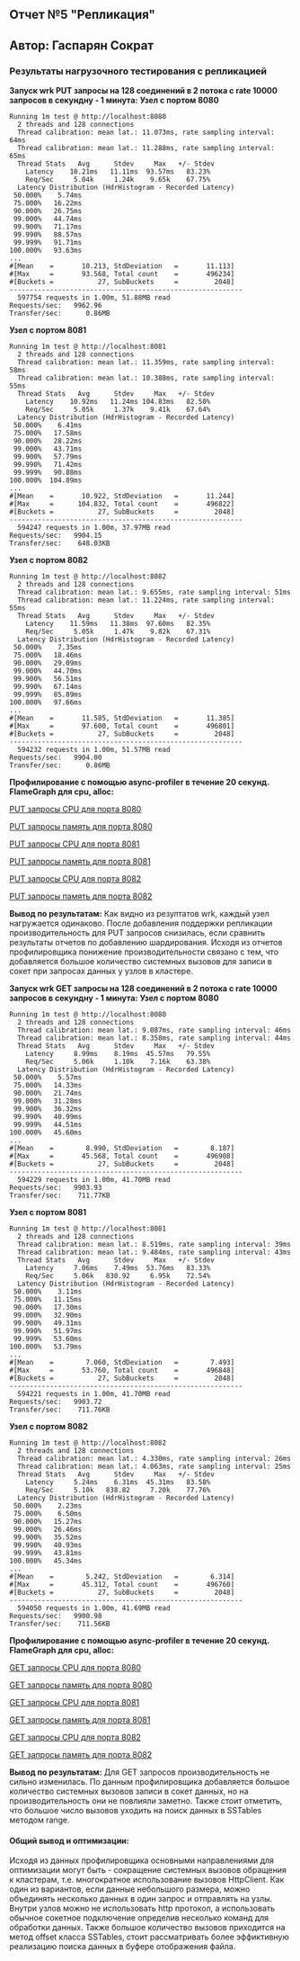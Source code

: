## Отчет №5 "Репликация"
## Автор: Гаспарян Сократ

### Результаты нагрузочного тестирования с репликацией
<b>Запуск wrk PUT запросы на 128 соединений в 2 потока с rate 10000 запросов в секундну - 1 минута:</b>
<b>Узел с портом 8080</b>
```
Running 1m test @ http://localhost:8080
  2 threads and 128 connections
  Thread calibration: mean lat.: 11.073ms, rate sampling interval: 64ms
  Thread calibration: mean lat.: 11.288ms, rate sampling interval: 65ms
  Thread Stats   Avg      Stdev     Max   +/- Stdev
    Latency    10.21ms   11.11ms  93.57ms   83.23%
    Req/Sec     5.04k     1.24k    9.65k    67.75%
  Latency Distribution (HdrHistogram - Recorded Latency)
 50.000%    5.74ms
 75.000%   16.22ms
 90.000%   26.75ms
 99.000%   44.74ms
 99.900%   71.17ms
 99.990%   88.57ms
 99.999%   91.71ms
100.000%   93.63ms
...
#[Mean    =       10.213, StdDeviation   =       11.113]
#[Max     =       93.568, Total count    =       496234]
#[Buckets =           27, SubBuckets     =         2048]
----------------------------------------------------------
  597754 requests in 1.00m, 51.88MB read
Requests/sec:   9962.96
Transfer/sec:      0.86MB
```

<b>Узел с портом 8081</b>
```
Running 1m test @ http://localhost:8081
  2 threads and 128 connections
  Thread calibration: mean lat.: 11.359ms, rate sampling interval: 58ms
  Thread calibration: mean lat.: 10.388ms, rate sampling interval: 55ms
  Thread Stats   Avg      Stdev     Max   +/- Stdev
    Latency    10.92ms   11.24ms 104.83ms   82.50%
    Req/Sec     5.05k     1.37k    9.41k    67.64%
  Latency Distribution (HdrHistogram - Recorded Latency)
 50.000%    6.41ms
 75.000%   17.58ms
 90.000%   28.22ms
 99.000%   43.71ms
 99.900%   57.79ms
 99.990%   71.42ms
 99.999%   90.88ms
100.000%  104.89ms
...
#[Mean    =       10.922, StdDeviation   =       11.244]
#[Max     =      104.832, Total count    =       496822]
#[Buckets =           27, SubBuckets     =         2048]
----------------------------------------------------------
  594247 requests in 1.00m, 37.97MB read
Requests/sec:   9904.15
Transfer/sec:    648.03KB
```

<b>Узел с портом 8082</b>
```
Running 1m test @ http://localhost:8082
  2 threads and 128 connections
  Thread calibration: mean lat.: 9.655ms, rate sampling interval: 51ms
  Thread calibration: mean lat.: 11.224ms, rate sampling interval: 55ms
  Thread Stats   Avg      Stdev     Max   +/- Stdev
    Latency    11.59ms   11.38ms  97.60ms   82.35%
    Req/Sec     5.05k     1.47k    9.82k    67.31%
  Latency Distribution (HdrHistogram - Recorded Latency)
 50.000%    7.35ms
 75.000%   18.46ms
 90.000%   29.09ms
 99.000%   44.70ms
 99.900%   56.51ms
 99.990%   67.14ms
 99.999%   85.89ms
100.000%   97.66ms
...
#[Mean    =       11.585, StdDeviation   =       11.385]
#[Max     =       97.600, Total count    =       496801]
#[Buckets =           27, SubBuckets     =         2048]
----------------------------------------------------------
  594232 requests in 1.00m, 51.57MB read
Requests/sec:   9904.00
Transfer/sec:      0.86MB
```

<b>Профилирование с помощью async-profiler в течение 20 секунд. FlameGraph для cpu, alloc:</b>

<a href=./resource/profile-html/stage5/stage5-put-cpu-node8080.html>PUT запросы CPU для порта 8080</a>

<a href=./resource/profile-html/stage5/stage5-put-mem-node8080.html>PUT запросы память для порта 8080</a>

<a href=./resource/profile-html/stage5/stage5-put-cpu-node8081.html>PUT запросы CPU для порта 8081</a>

<a href=./resource/profile-html/stage5/stage5-put-mem-node8081.html>PUT запросы память для порта 8081</a>

<a href=./resource/profile-html/stage5/stage5-put-cpu-node8082.html>PUT запросы CPU для порта 8082</a>

<a href=./resource/profile-html/stage5/stage5-put-mem-node8082.html>PUT запросы память для порта 8082</a>

<b>Вывод по результатам:</b>
Как видно из резултатов wrk, каждый узел нагружается одинаково. После добавления поддержки репликации производительность для PUT запросов снизилась, если сравнить результаты отчетов по добавлению шардирования. Исходя из отчетов профилировщика понижение производительности связано с тем, что добавляется большое количество системных вызовов для записи в сокет при запросах данных у узлов в кластере.


<b>Запуск wrk GET запросы на 128 соединений в 2 потока с rate 10000 запросов в секундну - 1 минута:</b>
<b>Узел с портом 8080</b>
```
Running 1m test @ http://localhost:8080
  2 threads and 128 connections
  Thread calibration: mean lat.: 9.087ms, rate sampling interval: 46ms
  Thread calibration: mean lat.: 8.358ms, rate sampling interval: 44ms
  Thread Stats   Avg      Stdev     Max   +/- Stdev
    Latency     8.99ms    8.19ms  45.57ms   79.55%
    Req/Sec     5.06k     1.10k    7.16k    63.38%
  Latency Distribution (HdrHistogram - Recorded Latency)
 50.000%    5.57ms
 75.000%   14.33ms
 90.000%   21.74ms
 99.000%   31.28ms
 99.900%   36.32ms
 99.990%   40.99ms
 99.999%   44.51ms
100.000%   45.60ms
...
#[Mean    =        8.990, StdDeviation   =        8.187]
#[Max     =       45.568, Total count    =       496908]
#[Buckets =           27, SubBuckets     =         2048]
----------------------------------------------------------
  594229 requests in 1.00m, 41.70MB read
Requests/sec:   9903.93
Transfer/sec:    711.77KB
```

<b>Узел с портом 8081</b>
```
Running 1m test @ http://localhost:8081
  2 threads and 128 connections
  Thread calibration: mean lat.: 8.519ms, rate sampling interval: 39ms
  Thread calibration: mean lat.: 9.484ms, rate sampling interval: 43ms
  Thread Stats   Avg      Stdev     Max   +/- Stdev
    Latency     7.06ms    7.49ms  53.76ms   83.33%
    Req/Sec     5.06k   830.92     6.95k    72.54%
  Latency Distribution (HdrHistogram - Recorded Latency)
 50.000%    3.11ms
 75.000%   11.15ms
 90.000%   17.30ms
 99.000%   32.90ms
 99.900%   49.31ms
 99.990%   51.97ms
 99.999%   53.60ms
100.000%   53.79ms
...
#[Mean    =        7.060, StdDeviation   =        7.493]
#[Max     =       53.760, Total count    =       496848]
#[Buckets =           27, SubBuckets     =         2048]
----------------------------------------------------------
  594221 requests in 1.00m, 41.70MB read
Requests/sec:   9903.72
Transfer/sec:    711.76KB
```

<b>Узел с портом 8082</b>
```
Running 1m test @ http://localhost:8082
  2 threads and 128 connections
  Thread calibration: mean lat.: 4.330ms, rate sampling interval: 26ms
  Thread calibration: mean lat.: 4.063ms, rate sampling interval: 25ms
  Thread Stats   Avg      Stdev     Max   +/- Stdev
    Latency     5.24ms    6.31ms  45.31ms   83.58%
    Req/Sec     5.10k   838.82     7.20k    77.76%
  Latency Distribution (HdrHistogram - Recorded Latency)
 50.000%    2.23ms
 75.000%    6.50ms
 90.000%   15.27ms
 99.000%   26.46ms
 99.900%   35.52ms
 99.990%   40.93ms
 99.999%   43.81ms
100.000%   45.34ms
...
#[Mean    =        5.242, StdDeviation   =        6.314]
#[Max     =       45.312, Total count    =       496760]
#[Buckets =           27, SubBuckets     =         2048]
----------------------------------------------------------
  594050 requests in 1.00m, 41.69MB read
Requests/sec:   9900.98
Transfer/sec:    711.56KB
```

<b>Профилирование с помощью async-profiler в течение 20 секунд. FlameGraph для cpu, alloc:</b>

<a href=./resource/profile-html/stage5/stage5-get-cpu-node8080.html>GET запросы CPU для порта 8080</a>

<a href=./resource/profile-html/stage5/stage5-get-mem-node8080.html>GET запросы память для порта 8080</a>

<a href=./resource/profile-html/stage5/stage5-get-cpu-node8081.html>GET запросы CPU для порта 8081</a>

<a href=./resource/profile-html/stage5/stage5-get-mem-node8081.html>GET запросы память для порта 8081</a>

<a href=./resource/profile-html/stage5/stage5-get-cpu-node8082.html>GET запросы CPU для порта 8082</a>

<a href=./resource/profile-html/stage5/stage5-get-mem-node8082.html>GET запросы память для порта 8082</a>

<b>Вывод по результатам:</b>
Для GET запросов производительность не сильно изменилась. По данным профилировщика добавляется большое количество системных вызовов записи в сокет данных, но на производительность они не повлияли заметно. Также стоит отметить, что большое число вызовов уходить на поиск данных в SSTables методом range.


<h4>Общий вывод и оптимизации:</h4>
Исходя из данных профилировщика основными направлениями для оптимизации могут быть - сокращение системных вызовов обращения к кластерам, т.е. многократное использование вызовов HttpClient. Как один из вариантов, если данные небольшого размера, можно объединять несколько данных в один запрос и отправлять на узлы. Внутри узлов можно не использовать http протокол, а использовать обычное сокетное подключение определив несколько команд для обработки данных. Также большое количество вызовов приходится на метод offset класса SSTables, стоит рассматривать более эффиктивную реализацию поиска данных в буфере отображения файла. 
 